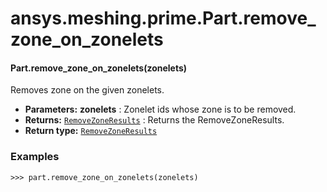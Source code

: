 # ansys.meshing.prime.Part.remove_zone_on_zonelets

<a id="ansys.meshing.prime.Part.remove_zone_on_zonelets"></a>

#### Part.remove_zone_on_zonelets(zonelets)

Removes zone on the given zonelets.

* **Parameters:**
  **zonelets**
  : Zonelet ids whose zone is to be removed.
* **Returns:**
  [`RemoveZoneResults`](ansys.meshing.prime.RemoveZoneResults.md#ansys.meshing.prime.RemoveZoneResults)
  : Returns the RemoveZoneResults.
* **Return type:**
  [`RemoveZoneResults`](ansys.meshing.prime.RemoveZoneResults.md#ansys.meshing.prime.RemoveZoneResults)

### Examples

```pycon
>>> part.remove_zone_on_zonelets(zonelets)
```

<!-- !! processed by numpydoc !! -->
